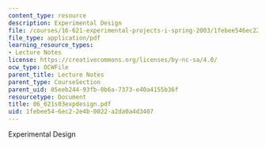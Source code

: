```yaml
---
content_type: resource
description: Experimental Design
file: /courses/16-621-experimental-projects-i-spring-2003/1febee546ec22e4b0022a2da0a4d3407_06_621s03expdesign.pdf
file_type: application/pdf
learning_resource_types:
- Lecture Notes
license: https://creativecommons.org/licenses/by-nc-sa/4.0/
ocw_type: OCWFile
parent_title: Lecture Notes
parent_type: CourseSection
parent_uid: 05eeb244-93fb-0b6a-7373-e40a4155b36f
resourcetype: Document
title: 06_621s03expdesign.pdf
uid: 1febee54-6ec2-2e4b-0022-a2da0a4d3407
---
```

Experimental Design